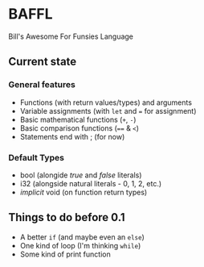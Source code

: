 # BAFFL
Bill's Awesome For Funsies Language

## Current state

### General features
* Functions (with return values/types) and arguments
* Variable assignments (with `let` and `=` for assignment)
* Basic mathematical functions (`+`, `-`)
* Basic comparison functions (`==` & `<`)
* Statements end with ; (for now)

### Default Types
* bool (alongide _true_ and _false_ literals)
* i32 (alongside natural literals - 0, 1, 2, etc.)
* _implicit_ void (on function return types)

## Things to do before 0.1
* A better `if` (and maybe even an `else`)
* One kind of loop (I'm thinking `while`)
* Some kind of print function


